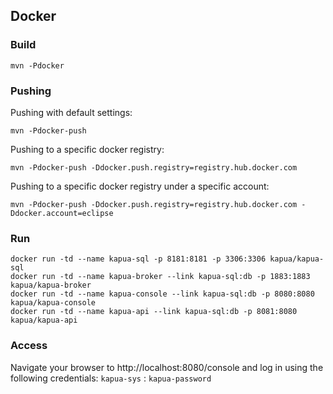 ## Docker

### Build

    mvn -Pdocker

### Pushing

Pushing with default settings:

    mvn -Pdocker-push

Pushing to a specific docker registry:

    mvn -Pdocker-push -Ddocker.push.registry=registry.hub.docker.com
    
Pushing to a specific docker registry under a specific account:

    mvn -Pdocker-push -Ddocker.push.registry=registry.hub.docker.com -Ddocker.account=eclipse

### Run

    docker run -td --name kapua-sql -p 8181:8181 -p 3306:3306 kapua/kapua-sql
    docker run -td --name kapua-broker --link kapua-sql:db -p 1883:1883 kapua/kapua-broker
    docker run -td --name kapua-console --link kapua-sql:db -p 8080:8080 kapua/kapua-console
    docker run -td --name kapua-api --link kapua-sql:db -p 8081:8080 kapua/kapua-api

### Access

Navigate your browser to http://localhost:8080/console and log in using the following credentials:
`kapua-sys` : `kapua-password`

